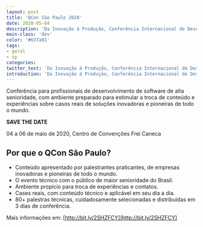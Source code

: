 ```yaml
---
layout: post
title: 'QCon São Paulo 2020'
date: 2020-05-04
description: 'Da Inovação à Produção, Conferência Internacional de Desenvolvimento de Software'
main-class: 'dev'
color: '#637a91'
tags:
- geral
- sp
categories:
twitter_text: 'Da Inovação à Produção, Conferência Internacional de Desenvolvimento de Software'
introduction: 'Da Inovação à Produção, Conferência Internacional de Desenvolvimento de Software'
---
```


Conferência para profissionais de desenvolvimento de software de alta senioridade, com ambiente preparado para estimular a troca de conteúdo e experiências sobre casos reais de soluções inovadoras e pioneiras de todo o mundo.

**SAVE THE DATE**

04 a 06 de maio de 2020, Centro de Convenções Frei Caneca

## Por que o QCon São Paulo?
- Conteúdo apresentado por palestrantes praticantes, de empresas inovadoras e pioneiras de todo o mundo.
- O evento técnico com o público de maior senioridade do Brasil.
- Ambiente propício para troca de experiências e contatos.
- Cases reais, com conteúdo técnico e aplicável em seu dia a dia.
- 80+ palestras técnicas, cuidadosamente selecionadas e distribuídas em 3 dias de conferência.

Mais informações em: [http://bit.ly/2SHZFCY](http://bit.ly/2SHZFCY)
